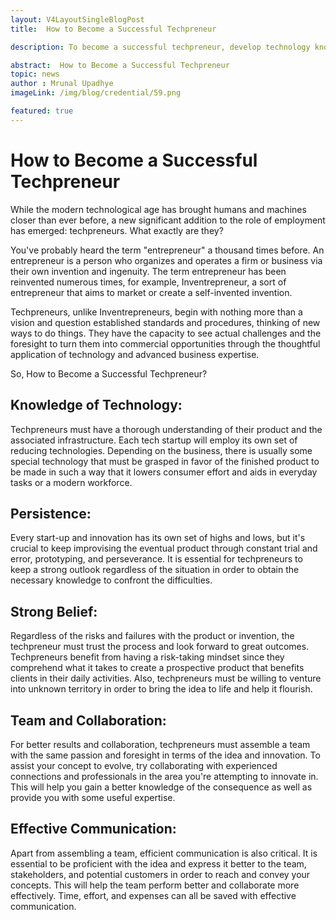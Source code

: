 ```yaml
---
layout: V4LayoutSingleBlogPost
title:  How to Become a Successful Techpreneur

description: To become a successful techpreneur, develop technology knowledge, persistence, belief, teamwork, collaboration, and effective communication skills.

abstract:  How to Become a Successful Techpreneur
topic: news
author : Mrunal Upadhye
imageLink: /img/blog/credential/59.png

featured: true
---
```


# How to Become a Successful Techpreneur 


While the modern technological age has brought humans and machines closer than ever before, a new significant addition to the role of employment has emerged: techpreneurs. What exactly are they?

You've probably heard the term "entrepreneur" a thousand times before. An entrepreneur is a person who organizes and operates a firm or business via their own invention and ingenuity. The term entrepreneur has been reinvented numerous times, for example, Inventrepreneur, a sort of entrepreneur that aims to market or create a self-invented invention.

Techpreneurs, unlike Inventrepreneurs, begin with nothing more than a vision and question established standards and procedures, thinking of new ways to do things. They have the capacity to see actual challenges and the foresight to turn them into commercial opportunities through the thoughtful application of technology and advanced business expertise.

So, How to Become a Successful Techpreneur?

## Knowledge of Technology:

Techpreneurs must have a thorough understanding of their product and the associated infrastructure. Each tech startup will employ its own set of reducing technologies. Depending on the business, there is usually some special technology that must be grasped in favor of the finished product to be made in such a way that it lowers consumer effort and aids in everyday tasks or a modern workforce.

## Persistence:

Every start-up and innovation has its own set of highs and lows, but it's crucial to keep improvising the eventual product through constant trial and error, prototyping, and perseverance. It is essential for techpreneurs to keep a strong outlook regardless of the situation in order to obtain the necessary knowledge to confront the difficulties.

## Strong Belief:

Regardless of the risks and failures with the product or invention, the techpreneur must trust the process and look forward to great outcomes. Techpreneurs benefit from having a risk-taking mindset since they comprehend what it takes to create a prospective product that benefits clients in their daily activities. Also, techpreneurs must be willing to venture into unknown territory in order to bring the idea to life and help it flourish.

## Team and Collaboration:

For better results and collaboration, techpreneurs must assemble a team with the same passion and foresight in terms of the idea and innovation. To assist your concept to evolve, try collaborating with experienced connections and professionals in the area you're attempting to innovate in. This will help you gain a better knowledge of the consequence as well as provide you with some useful expertise.

## Effective Communication:

Apart from assembling a team, efficient communication is also critical. It is essential to be proficient with the idea and express it better to the team, stakeholders, and potential customers in order to reach and convey your concepts. This will help the team perform better and collaborate more effectively. Time, effort, and expenses can all be saved with effective communication.
